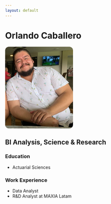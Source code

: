 ```yaml
---
layout: default
---
```


# Orlando Caballero

<img src="./profile.jpg" alt="Orlando Caballero" width="220" style="border-radius:12px;">

## BI Analysis, Science & Research

### Education
- Actuarial Sciences

### Work Experience
- Data Analyst
- R&D Analyst at MAXIA Latam
